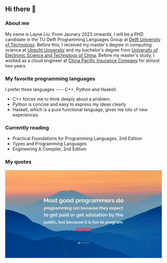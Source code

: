 ## Hi there 👋

### About me
My name is Layne Liu. From Jaunary 2023 onwards, I will be a PHD candidate in the TU Delft Programming Languages Group at [Delft University of Technology](https://www.tudelft.nl/en/). Before this, I received my master's degree in computing science at [Utrecht University](https://www.uu.nl/en) and my bachelor's degree from [University of Electronic Science and Technology of China](https://en.uestc.edu.cn/). Before my master's study, I worked as a cloud engineer at [China Pacific Insurance Company](https://www.cpic.com.cn/) for almost two years.

### My favorite programming languages
I prefer three languages ---- C++, Python and Haskell.
- C++ forces me to think deeply about a problem.
- Python is concise and easy to express my ideas clearly.
- Haskell, which is a pure functional language, gives me lots of new experiences. 

### Currently reading
- Practical Foundations for Programming Languages, 2nd Edition
- Types and Programming Languages
- Engineering A Compiler, 2nd Edition
### My quotes
![How to be a good programmer](./figures/programmers.jpg)
